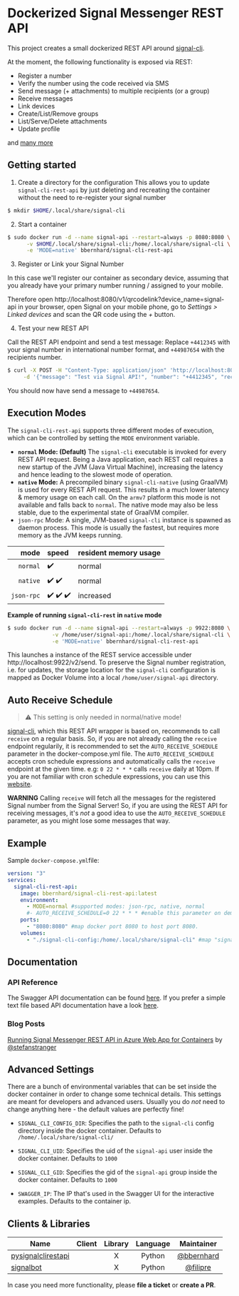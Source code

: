 # Dockerized Signal Messenger REST API

This project creates a small dockerized REST API around [signal-cli](https://github.com/AsamK/signal-cli).

At the moment, the following functionality is exposed via REST:

- Register a number
- Verify the number using the code received via SMS
- Send message (+ attachments) to multiple recipients (or a group)
- Receive messages
- Link devices
- Create/List/Remove groups
- List/Serve/Delete attachments
- Update profile

and [many more](https://bbernhard.github.io/signal-cli-rest-api/)


## Getting started

1. Create a directory for the configuration
This allows you to update `signal-cli-rest-api` by just deleting and recreating the container without the need to re-register your signal number

```bash
$ mkdir $HOME/.local/share/signal-cli
```


2. Start a container

```bash
$ sudo docker run -d --name signal-api --restart=always -p 8080:8080 \
      -v $HOME/.local/share/signal-cli:/home/.local/share/signal-cli \
      -e 'MODE=native' bbernhard/signal-cli-rest-api
```

3. Register or Link your Signal Number

In this case we'll register our container as secondary device, assuming that you already have your primary number running / assigned to your mobile. 

Therefore open http://localhost:8080/v1/qrcodelink?device_name=signal-api in your browser, open Signal on your mobile phone, go to _Settings > Linked devices_ and scan the QR code using the _+_ button.

4. Test your new REST API

Call the REST API endpoint and send a test message: Replace `+4412345` with your signal number in international number format, and `+44987654` with the recipients number.

```bash
$ curl -X POST -H "Content-Type: application/json" 'http://localhost:8080/v2/send' \
     -d '{"message": "Test via Signal API!", "number": "+4412345", "recipients": [ "+44987654" ]}' 
```

You should now have send a message to `+44987654`.

## Execution Modes 

The `signal-cli-rest-api` supports three different modes of execution, which can be controlled by setting the `MODE` environment variable.

* **`normal` Mode: (Default)** The `signal-cli` executable is invoked for every REST API request. Being a Java application, each REST call requires a new startup of the JVM (Java Virtual Machine), increasing the latency and hence leading to the slowest mode of operation. 
* **`native` Mode:** A precompiled binary `signal-cli-native` (using GraalVM) is used for every REST API request. This results in a much lower latency & memory usage on each call. On the `armv7` platform this mode is not available and falls back to `normal`. The native mode may also be less stable, due to the experimental state of GraalVM compiler. 
* `json-rpc` Mode: A single, JVM-based `signal-cli` instance is spawned as daemon process. This mode is usually the fastest, but requires more memory as the JVM keeps running. 


|     mode     |    speed    |    resident memory usage |
|-------------:|:------------|:------------|
|   `normal`    |    :heavy_check_mark:       | normal
|   `native`    |    :heavy_check_mark: :heavy_check_mark:    | normal
|   `json-rpc`  |    :heavy_check_mark: :heavy_check_mark: :heavy_check_mark: | increased


**Example of running `signal-cli-rest` in `native` mode**

```bash
$ sudo docker run -d --name signal-api --restart=always -p 9922:8080 \
              -v /home/user/signal-api:/home/.local/share/signal-cli \
              -e 'MODE=native' bbernhard/signal-cli-rest-api
```

This launches a instance of the REST service accessible under http://localhost:9922/v2/send. To preserve the Signal number registration, i.e. for updates, the storage location for the `signal-cli` configuration is mapped as Docker Volume into a local `/home/user/signal-api` directory.


## Auto Receive Schedule

> :warning: This setting is only needed in normal/native mode!

[signal-cli](https://github.com/AsamK/signal-cli), which this REST API wrapper is based on, recommends to call `receive` on a regular basis. So, if you are not already calling the `receive` endpoint regularily, it is recommended to set the `AUTO_RECEIVE_SCHEDULE` parameter in the docker-compose.yml file. The `AUTO_RECEIVE_SCHEDULE` accepts cron schedule expressions and automatically calls the `receive` endpoint at the given time. e.g: `0 22 * * *` calls `receive` daily at 10pm. If you are not familiar with cron schedule expressions, you can use this [website](https://crontab.guru).

**WARNING** Calling `receive` will fetch all the messages for the registered Signal number from the Signal Server! So, if you are using the REST API for receiving messages, it's _not_ a good idea to use the `AUTO_RECEIVE_SCHEDULE` parameter, as you might lose some messages that way.

## Example

Sample `docker-compose.yml`file:

```yaml
version: "3"
services:
  signal-cli-rest-api:
    image: bbernhard/signal-cli-rest-api:latest
    environment:
      - MODE=normal #supported modes: json-rpc, native, normal
      #- AUTO_RECEIVE_SCHEDULE=0 22 * * * #enable this parameter on demand (see description below)
    ports:
      - "8080:8080" #map docker port 8080 to host port 8080.
    volumes:
      - "./signal-cli-config:/home/.local/share/signal-cli" #map "signal-cli-config" folder on host system into docker container. the folder contains the password and cryptographic keys when a new number is registered
```

## Documentation

### API Reference

The Swagger API documentation can be found [here](https://bbernhard.github.io/signal-cli-rest-api/). If you prefer a simple text file based API documentation have a look [here](https://github.com/bbernhard/signal-cli-rest-api/blob/master/doc/EXAMPLES.md).

### Blog Posts

[Running Signal Messenger REST API in Azure Web App for Containers](https://stefanstranger.github.io/2021/06/01/RunningSignalRESTAPIinAppService/) by [@stefanstranger](https://github.com/stefanstranger)

## Advanced Settings
There are a bunch of environmental variables that can be set inside the docker container in order to change some technical details. This settings are meant for developers and advanced users. Usually you do *not* need to change anything here - the default values are perfectly fine!

* `SIGNAL_CLI_CONFIG_DIR`: Specifies the path to the `signal-cli` config directory inside the docker container. Defaults to `/home/.local/share/signal-cli/`

* `SIGNAL_CLI_UID`: Specifies the uid of the `signal-api` user inside the docker container. Defaults to `1000`

* `SIGNAL_CLI_GID`: Specifies the gid of the `signal-api` group inside the docker container. Defaults to `1000`

* `SWAGGER_IP`: The IP that's used in the Swagger UI for the interactive examples. Defaults to the container ip.

## Clients & Libraries

|     Name    | Client           | Library  | Language | Maintainer |
| ------------- |:-------------:| :-----:|:-----:|:-----:|
| [pysignalclirestapi](https://pypi.org/project/pysignalclirestapi/)      | | X | Python | [@bbernhard](https://github.com/bbernhard)
| [signalbot](https://pypi.org/project/signalbot/) | | X | Python | [@filipre](https://github.com/filipre)

In case you need more functionality, please **file a ticket** or **create a PR**.
